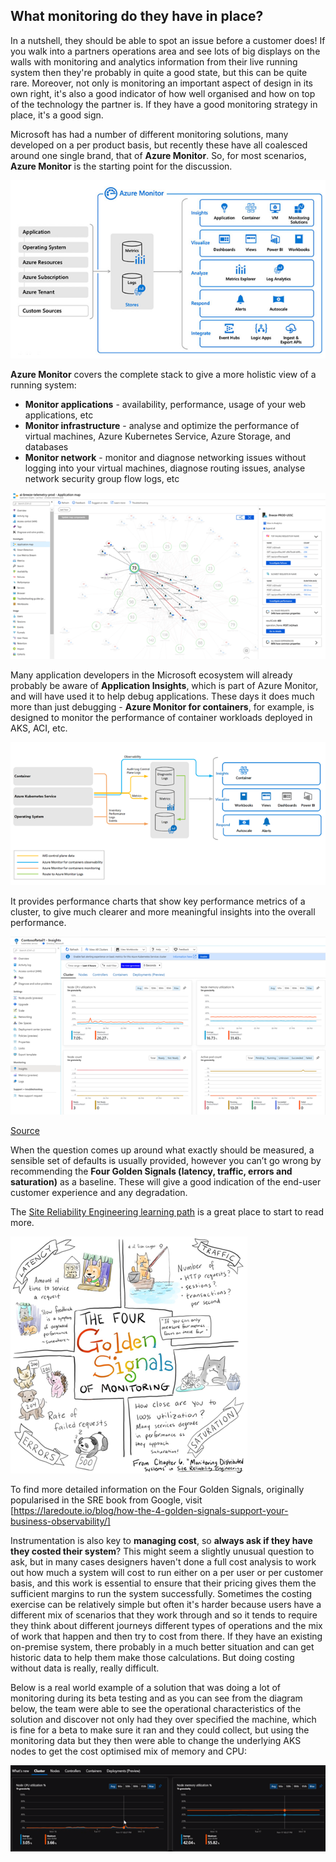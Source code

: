 ## What monitoring do they have in place?

In a nutshell, they should be able to spot an issue before a customer does! If you walk into a partners operations area and see lots of big displays on the walls with monitoring and analytics information from their live running system then they're probably in quite a good state, but this can be quite rare. Moreover, not only is monitoring an important aspect of design in its own right, it's also a good indicator of how well organised and how on top of the technology the partner is. If they have a good monitoring strategy in place, it's a good sign. 

Microsoft has had a number of different monitoring solutions, many developed on a per product basis, but recently these have all coalesced around one single brand, that of **Azure Monitor**. So, for most scenarios, **Azure Monitor** is the starting point for the discussion. 

![Overview of Azure Monitor](01-azure-monitor-overview.png)

**Azure Monitor** covers the complete stack to give a more holistic view of a running system:

* **Monitor applications** - availability, performance, usage of your web applications, etc
* **Monitor infrastructure** - analyse and optimize the performance of virtual machines, Azure Kubernetes Service, Azure Storage, and databases
* **Monitor network** - monitor and diagnose networking issues without logging into your virtual machines, diagnose routing issues, analyse network security group flow logs, etc

![Application map inside Azure Monitor](02-application-map.png)

Many application developers in the Microsoft ecosystem will already probably be aware of **Application Insights**, which is part of Azure Monitor, and will have used it to help debug applications. These days it does much more than just debugging - **Azure Monitor for containers**, for example, is designed to monitor the performance of container workloads deployed in AKS, ACI, etc.

![Container Insights with Azure Monitor for containers](03-container-insights.png)

It provides performance charts that show key performance metrics of a cluster, to give much clearer and more meaningful insights into the overall performance.

![Insights portal for Container Insights](04-container-insights-overview.png)

[Source](https://docs.microsoft.com/azure/azure-monitor/insights/container-insights-overview)

When the question comes up around what exactly should be measured, a sensible set of defaults is usually provided, however you can’t go wrong by recommending the **Four Golden Signals (latency, traffic, errors and saturation)** as a baseline. These will give a good indication of the end-user customer experience and any degradation.

The [Site Reliability Engineering learning path](https://docs.microsoft.com/learn/modules/intro-to-site-reliability-engineering/) is a great place to start to read more.

![Four golden signals of monitoring](05-four-golden-signals.png)

To find more detailed information on the Four Golden Signals, originally popularised in the SRE book from Google, visit [https://laredoute.io/blog/how-the-4-golden-signals-support-your-business-observability/]

Instrumentation is also key to **managing cost**, so **always ask if they have they costed their system**? This might seem a slightly unusual question to ask, but in many cases designers haven't done a full cost analysis to work out how much a system will cost to run either on a per user or per customer basis, and this work is essential to ensure that their pricing gives them the sufficient margins to run the system successfully. Sometimes the costing exercise can be relatively simple but often it's harder because users have a different mix of scenarios that they work through and so it tends to require they think about different journeys different types of operations and the mix of work that happen and then try to cost from there. If they have an existing on-premise system, there probably in a much better situation and can get historic data to help them make those calculations. But doing costing without data is really, really difficult.

Below is a real world example of a solution that was doing a lot of monitoring during its beta testing and as you can see from the diagram below, the team were able to see the operational characteristics of the solution and discover not only had they over specified the machine, which is fine for a beta to make sure it ran and they could collect, but using the monitoring data but they then were able to change the underlying AKS nodes to get the cost optimised mix of memory and CPU:

![Underutilisation of AKS example](06-costing.png)

